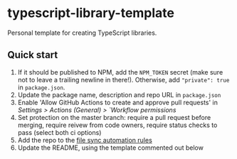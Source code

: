 # typescript-library-template

Personal template for creating TypeScript libraries.

## Quick start

1. If it should be published to NPM, add the `NPM_TOKEN` secret (make sure not to leave a trailing newline in there!). Otherwise, add `"private": true` in `package.json`.
2. Update the package name, description and repo URL in `package.json`
3. Enable 'Allow GitHub Actions to create and approve pull requests' in _Settings > Actions (General) > `Workflow permissions_
4. Set protection on the master branch: require a pull request before merging, require reivew from code owners, require status checks to pass (select both ci options)
5. Add the repo to the [file sync automation rules](https://github.com/domdomegg/domdomegg/blob/master/.github/workflows/repo-file-sync.yaml)
6. Update the README, using the template commented out below

<!--

# TODO: name of library

TODO: A short description of what the library does, explaining why people might want to use it.

## Usage

TODO: usage instructions

## Contributing

Pull requests are welcomed on GitHub! To get started:

1. Install Git and Node.js
2. Clone the repository
3. Install dependencies with `npm install`
4. Run `npm run test` to run tests
5. Build with `npm run build`

## Releases

Versions follow the [semantic versioning spec](https://semver.org/).

To release:

1. Use `npm version <major | minor | patch>` to bump the version
2. Run `git push --follow-tags` to push with tags
3. Wait for GitHub Actions to publish to the NPM registry.

-->
